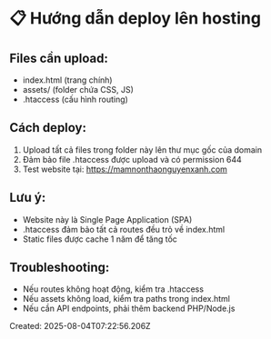 # 📋 Hướng dẫn deploy lên hosting

## Files cần upload:
- index.html (trang chính)
- assets/ (folder chứa CSS, JS)
- .htaccess (cấu hình routing)

## Cách deploy:
1. Upload tất cả files trong folder này lên thư mục gốc của domain
2. Đảm bảo file .htaccess được upload và có permission 644
3. Test website tại: https://mamnonthaonguyenxanh.com

## Lưu ý:
- Website này là Single Page Application (SPA)
- .htaccess đảm bảo tất cả routes đều trỏ về index.html
- Static files được cache 1 năm để tăng tốc

## Troubleshooting:
- Nếu routes không hoạt động, kiểm tra .htaccess
- Nếu assets không load, kiểm tra paths trong index.html
- Nếu cần API endpoints, phải thêm backend PHP/Node.js

Created: 2025-08-04T07:22:56.206Z
